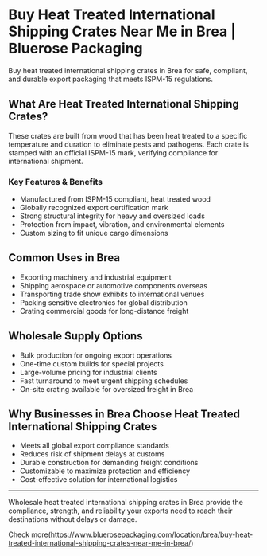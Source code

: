 # Buy Heat Treated International Shipping Crates Near Me in Brea | Bluerose Packaging

Buy heat treated international shipping crates in Brea for safe, compliant, and durable export packaging that meets ISPM-15 regulations.

## What Are Heat Treated International Shipping Crates?

These crates are built from wood that has been heat treated to a specific temperature and duration to eliminate pests and pathogens. Each crate is stamped with an official ISPM-15 mark, verifying compliance for international shipment.

### Key Features & Benefits

- Manufactured from ISPM-15 compliant, heat treated wood  
- Globally recognized export certification mark  
- Strong structural integrity for heavy and oversized loads  
- Protection from impact, vibration, and environmental elements  
- Custom sizing to fit unique cargo dimensions  

## Common Uses in Brea

- Exporting machinery and industrial equipment  
- Shipping aerospace or automotive components overseas  
- Transporting trade show exhibits to international venues  
- Packing sensitive electronics for global distribution  
- Crating commercial goods for long-distance freight  

## Wholesale Supply Options

- Bulk production for ongoing export operations  
- One-time custom builds for special projects  
- Large-volume pricing for industrial clients  
- Fast turnaround to meet urgent shipping schedules  
- On-site crating available for oversized freight in Brea  

## Why Businesses in Brea Choose Heat Treated International Shipping Crates

- Meets all global export compliance standards  
- Reduces risk of shipment delays at customs  
- Durable construction for demanding freight conditions  
- Customizable to maximize protection and efficiency  
- Cost-effective solution for international logistics  

---

Wholesale heat treated international shipping crates in Brea provide the compliance, strength, and reliability your exports need to reach their destinations without delays or damage.

Check more(https://www.bluerosepackaging.com/location/brea/buy-heat-treated-international-shipping-crates-near-me-in-brea/)

